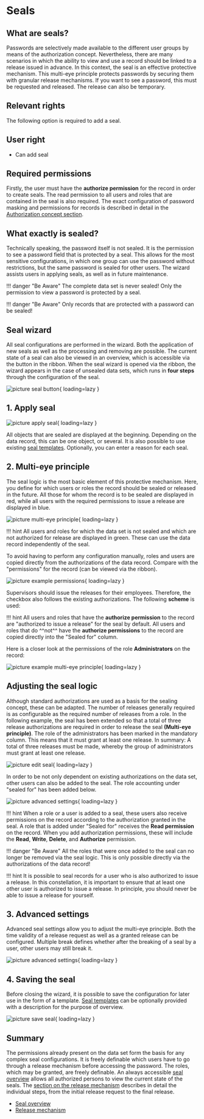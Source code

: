 # Seals

## What are seals?

Passwords are selectively made available to the different user groups by means of the authorization concept. Nevertheless, there are many scenarios in which the ability to view and use a record should be linked to a release issued in advance. In this context, the seal is an effective protective mechanism. This multi-eye principle protects passwords by securing them with granular release mechanisms. If you want to see a password, this must be requested and released. The release can also be temporary.

## Relevant rights

The following option is required to add a seal.

## User right

- Can add seal

## Required permissions

Firstly, the user must have the **authorize permission** for the record in order to create seals. The read permission to all users and roles that are contained in the seal is also required. The exact configuration of password masking and permissions for records is described in detail in the [Authorization concept section]({{url.placeholder}}).

## What exactly is sealed?

Technically speaking, the password itself is not sealed. It is the permission to see a password field that is protected by a seal. This allows for the most sensitive configurations, in which one group can use the password without restrictions, but the same password is sealed for other users. The wizard assists users in applying seals, as well as in future maintenance.

!!! danger "Be Aware"
    The complete data set is never sealed! Only the permission to view a password is protected by a seal.

!!! danger "Be Aware"
    Only records that are protected with a password can be sealed!

## Seal wizard

All seal configurations are performed in the wizard. Both the application of new seals as well as the processing and removing are possible. The current state of a seal can also be viewed in an overview, which is accessible via the button in the ribbon. When the seal wizard is opened via the ribbon, the wizard appears in the case of unsealed data sets, which runs in **four steps** through the configuration of the seal.

![picture seal button](/assets/en/permission/protective_mechanisms/seals/seals_1.png){ loading=lazy }

## 1. Apply seal

![picture apply seal](/assets/en/permission/protective_mechanisms/seals/seals_2.png){ loading=lazy }

All objects that are sealed are displayed at the beginning. Depending on the data record, this can be one object, or several. It is also possible to use existing [seal templates]({{url.placeholder}}). Optionally, you can enter a reason for each seal.

## 2. Multi-eye principle

The seal logic is the most basic element of this protective mechanism. Here, you define for which users or roles the record should be sealed or released in the future. All those for whom the record is to be sealed are displayed in red, while all users with the required permissions to issue a release are displayed in blue.

![picture multi-eye principle](/assets/en/permission/protective_mechanisms/seals/seals_3.png){ loading=lazy }

!!! hint
    All users and roles for which the data set is not sealed and which are not authorized for release are displayed in green. These can use the data record independently of the seal.

To avoid having to perform any configuration manually, roles and users are copied directly from the authorizations of the data record. Compare with the "permissions" for the record (can be viewed via the ribbon).

![picture example permissions](/assets/en/permission/protective_mechanisms/seals/seals_4.png){ loading=lazy }

Supervisors should issue the releases for their employees. Therefore, the checkbox also follows the existing authorizations. The following **scheme** is used:

!!! hint
    All users and roles that have the **authorize permission** to the record are "authorized to issue a release" for the seal by default. All users and roles that do ^^not^^ have the **authorize permissions** to the record are copied directly into the "Sealed for" column.

Here is a closer look at the permissions of the role **Administrators** on the record:

![picture example multi-eye principle](/assets/en/permission/protective_mechanisms/seals/seals_5.png){ loading=lazy }

## Adjusting the seal logic

Although standard authorizations are used as a basis for the sealing concept, these can be adapted. The number of releases generally required is as configurable as the required number of releases from a role. In the following example, the seal has been extended so that a total of three release authorizations are required in order to release the seal **(Multi-eye principle)**. The role of the administrators has been marked in the mandatory column. This means that it must grant at least one release. In summary: A total of three releases must be made, whereby the group of administrators must grant at least one release.

![picture edit seal](/assets/en/permission/protective_mechanisms/seals/seals_6.png){ loading=lazy }

In order to be not only dependent on existing authorizations on the data set, other users can also be added to the seal. The role accounting under "sealed for" has been added below.

![picture advanced settings](/assets/en/permission/protective_mechanisms/seals/seals_7.png){ loading=lazy }

!!! hint
    When a role or a user is added to a seal, these users also receive permissions on the record according to the authorization granted in the seal. A role that is added under "Sealed for" receives the **Read permission** on the record. When you add authorization permissions, these will include the **Read**, **Write**, **Delete**, and **Authorize** permission.

!!! danger "Be Aware"
    All the roles that were once added to the seal can no longer be removed via the seal logic. This is only possible directly via the authorizations of the data record!

!!! hint
    It is possible to seal records for a user who is also authorized to issue a release. In this constellation, it is important to ensure that at least one other user is authorized to issue a release. In principle, you should never be able to issue a release for yourself.

## 3. Advanced settings

Advanced seal settings allow you to adjust the multi-eye principle. Both the time validity of a release request as well as a granted release can be configured. Multiple break defines whether after the breaking of a seal by a user, other users may still break it.

![picture advanced settings](/assets/en/permission/protective_mechanisms/seals/seals_8.png){ loading=lazy }

## 4. Saving the seal

Before closing the wizard, it is possible to save the configuration for later use in the form of a template. [Seal templates]({{url.placeholder}}) can be optionally provided with a description for the purpose of overview.

![picture save seal](/assets/en/permission/protective_mechanisms/seals/seals_9.png){ loading=lazy }

## Summary

The permissions already present on the data set form the basis for any complex seal configurations. It is freely definable which users have to go through a release mechanism before accessing the password. The roles, which may be granted, are freely definable. An always accessible [seal overview]({{url.placeholder}}) allows all authorized persons to view the current state of the seals. The [section on the release mechanism]({{url.placeholder}}) describes in detail the individual steps, from the initial release request to the final release.

- [Seal overview]({{url.placeholder}})
- [Release mechanism]({{url.placeholder}})
